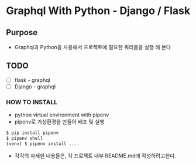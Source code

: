 # Graphql With Python - Django / Flask

## Purpose 
- Graphql과 Python을 사용해서 프로젝트에 필요한 쿼리들을 실행 해 본다

## TODO
- [ ] flask - graphql
- [ ] Django - graphql

### HOW TO INSTALL
- python virtual environment with pipenv
- pipenv로 가상환경을 만들어 배포 및 실행
``` bash
$ pip install pipenv
$ pipenv shell
(venv) $ pipenv install ....
```
- 각각의 자세한 내용들은, 각 프로젝트 내부 README.md에 작성하려고한다.
